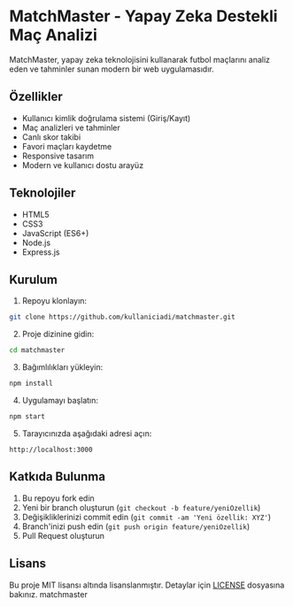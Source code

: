 # MatchMaster - Yapay Zeka Destekli Maç Analizi

MatchMaster, yapay zeka teknolojisini kullanarak futbol maçlarını analiz eden ve tahminler sunan modern bir web uygulamasıdır.

## Özellikler

- Kullanıcı kimlik doğrulama sistemi (Giriş/Kayıt)
- Maç analizleri ve tahminler
- Canlı skor takibi
- Favori maçları kaydetme
- Responsive tasarım
- Modern ve kullanıcı dostu arayüz

## Teknolojiler

- HTML5
- CSS3
- JavaScript (ES6+)
- Node.js
- Express.js

## Kurulum

1. Repoyu klonlayın:
```bash
git clone https://github.com/kullaniciadi/matchmaster.git
```

2. Proje dizinine gidin:
```bash
cd matchmaster
```

3. Bağımlılıkları yükleyin:
```bash
npm install
```

4. Uygulamayı başlatın:
```bash
npm start
```

5. Tarayıcınızda aşağıdaki adresi açın:
```
http://localhost:3000
```

## Katkıda Bulunma

1. Bu repoyu fork edin
2. Yeni bir branch oluşturun (`git checkout -b feature/yeniOzellik`)
3. Değişikliklerinizi commit edin (`git commit -am 'Yeni özellik: XYZ'`)
4. Branch'inizi push edin (`git push origin feature/yeniOzellik`)
5. Pull Request oluşturun

## Lisans

Bu proje MIT lisansı altında lisanslanmıştır. Detaylar için [LICENSE](LICENSE) dosyasına bakınız. matchmaster
